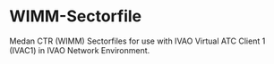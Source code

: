 # WIMM-Sectorfile
Medan CTR (WIMM) Sectorfiles for use with IVAO Virtual ATC Client 1 (IVAC1) in IVAO Network Environment. 
